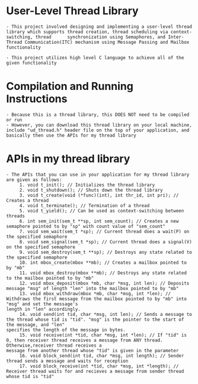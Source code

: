 # User-Level Thread Library
    - This project involved designing and implementing a user-level thread library which supports thread creation, thread scheduling via context-switching, thread      synchronization using Semaphores, and Inter-Thread Communication(ITC) mechanism using Message Passing and Mailbox functionality

    - This project utilizes high level C language to achieve all of the given functionality

# Compilation and Running Instructions
    - Because this is a thread library, this DOES NOT need to be compiled or run
    - However, you can download this thread library on your local machine, include "ud_thread.h" header file on the top of your application, and basically then use the APIs for my thread library

# APIs in my thread library
    - The APIs that you can use in your application for my thread library are given as follows:
         1. void t_init(); // Initializes the thread library                        
         2. void t_shutdown(); // Shuts down the thread library
         3. void t_create(void (*func)(int), int thr_id, int pri); // Creates a thread
         4. void t_terminate(); // Termination of a thread
         5. void t_yield(); // Can be used as context-switching between threads
         6. int sem_init(sem_t **sp, int sem_count); // Creates a new semaphore pointed to by "sp" with count value of "sem_count"
         7. void sem_wait(sem_t *sp); // Current thread does a wait(P) on the specified semaphore
         8. void sem_signal(sem_t *sp); // Current thread does a signal(V) on the specified semaphore
         9. void sem_destroy(sem_t **sp); // Destroys any state related to the specified semaphore
         10. int mbox_create(mbox **mb); // Creates a mailbox pointed to by "mb"
         11. void mbox_destroy(mbox **mb); // Destroys any state related to the mailbox pointed to by "mb"
         12. void mbox_deposit(mbox *mb, char *msg, int len); // Deposits message "msg" of length "len" into the mailbox pointed to by "mb"
         13. void mbox_withdraw(mbox *mb, char *msg, int *len); // Withdraws the first message from the mailbox pointed to by "mb" into "msg" and set the message's                                                                          length in "len" accordingly.
         14. void send(int tid, char *msg, int len); // Sends a message to the thread whose tid is "tid". "msg" is the pointer to the start of the message, and "len"                                                             specifies the length of the message in bytes. 
         15. void receive(int *tid, char *msg, int *len); // If "tid" is 0, then receiver thread receives a message from ANY thread. Otherwise,receiver thread receives a                                                              message from another thread whose "tid" is given in the parameter 
         16. void block_send(int tid, char *msg, int length); // Sender thread sends a message and waits for reception
         17. void block_receive(int *tid, char *msg, int *length); // Receiver thread waits for and recieves a message from sender thread whose tid is "tid"
